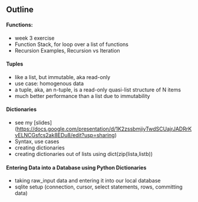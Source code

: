 ## Outline

#### Functions:
+ week 3 exercise
+ Function Stack, for loop over a list of functions
+ Recursion Examples, Recursion vs Iteration

#### Tuples
+ like a list, but immutable, aka read-only
+ use case: homogenous data
+ a tuple, aka, an n-tuple, is a read-only quasi-list structure of N items
+ much better performance than a list due to immutability

#### Dictionaries
+ see my [slides] (https://docs.google.com/presentation/d/1K2zssbmjiyTwdSCUajrJADRrKvELNCGsfcs2ak8EDu8/edit?usp=sharing)
+ Syntax, use cases
+ creating dictionaries
+ creating dictionaries out of lists using dict(zip(lista,listb))

#### Entering Data into a Database using Python Dictionaries
+ taking raw_input data and entering it into our local database
+ sqlite setup (connection, cursor, select statements, rows, committing data)



